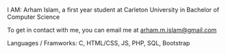 I AM: Arham Islam, a first year student at Carleton University in Bachelor of Computer Science

To get in contact with me, you can email me at arham.m.islam@gmail.com

Languages / Framworks: C, HTML/CSS, JS, PHP, SQL, Bootstrap

<!--
	arhamislam/arhamislam is a ✨ special ✨ repository because its `README.md` (this file) appears on your GitHub profile.
	You can click the Preview link to take a look at your changes.
-->
